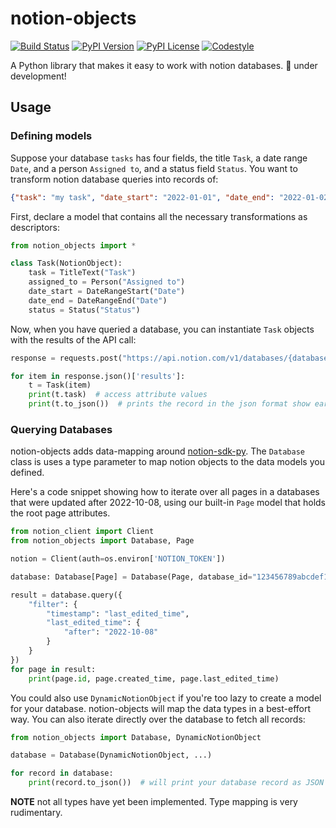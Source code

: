 # notion-objects

[![Build Status](https://github.com/thrau/notion-objects/actions/workflows/test.yml/badge.svg)](https://github.com/thrau/notion-objects/actions/workflows/test.yml)
[![PyPI Version](https://badge.fury.io/py/notion-objects.svg)](https://badge.fury.io/py/notion-objects)
[![PyPI License](https://img.shields.io/pypi/l/notion-objects.svg)](https://img.shields.io/pypi/l/notion-objects.svg)
[![Codestyle](https://img.shields.io/badge/code%20style-black-000000.svg)](https://github.com/psf/black)

A Python library that makes it easy to work with notion databases. 🚧 under development!

## Usage

### Defining models

Suppose your database `tasks` has four fields, the title `Task`, a date range `Date`, and a person `Assigned to`, and a status field `Status`.
You want to transform notion database queries into records of:

```json
{"task": "my task", "date_start": "2022-01-01", "date_end": "2022-01-02", "assigned_to": "Thomas", "status": "In progress"}
```

First, declare a model that contains all the necessary transformations as descriptors:

```python
from notion_objects import *

class Task(NotionObject):
    task = TitleText("Task")
    assigned_to = Person("Assigned to")
    date_start = DateRangeStart("Date")
    date_end = DateRangeEnd("Date")
    status = Status("Status")
```

Now, when you have queried a database, you can instantiate `Task` objects with the results of the API call:

```python
response = requests.post("https://api.notion.com/v1/databases/{database_id}/query", ...)

for item in response.json()['results']:
    t = Task(item)
    print(t.task)  # access attribute values
    print(t.to_json())  # prints the record in the json format show earlier
```

### Querying Databases

notion-objects adds data-mapping around [notion-sdk-py](https://github.com/ramnes/notion-sdk-py). The `Database` class
is uses a type parameter to map notion objects to the data models you defined.

Here's a code snippet showing how to iterate over all pages in a databases that were updated after 2022-10-08, using
our built-in `Page` model that holds the root page attributes.

```python
from notion_client import Client
from notion_objects import Database, Page

notion = Client(auth=os.environ['NOTION_TOKEN'])

database: Database[Page] = Database(Page, database_id="123456789abcdef1234567890abcdef1", client=notion)

result = database.query({
    "filter": {
        "timestamp": "last_edited_time",
        "last_edited_time": {
            "after": "2022-10-08"
        }
    }
})
for page in result:
    print(page.id, page.created_time, page.last_edited_time)
```

You could also use `DynamicNotionObject` if you're too lazy to create a model for your database. notion-objects will map
the data types in a best-effort way. You can also iterate directly over the database to fetch all records:

```python
from notion_objects import Database, DynamicNotionObject

database = Database(DynamicNotionObject, ...)

for record in database:
    print(record.to_json())  # will print your database record as JSON
```

**NOTE** not all types have yet been implemented. Type mapping is very rudimentary.
